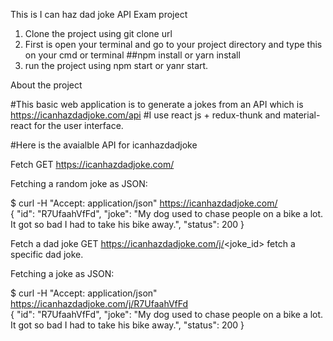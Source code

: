 This is I can haz dad joke API Exam project

1. Clone the project using git clone url
2. First is open your terminal and go to your project directory and type this on your cmd or terminal ##npm install or yarn install
3. run the project using npm start or yanr start.

About the project

#This basic web application is to generate a jokes from an API which is https://icanhazdadjoke.com/api 
#I use react js + redux-thunk and material-react for the user interface. 

#Here is the avaialble API for icanhazdadjoke

Fetch
GET https://icanhazdadjoke.com/

Fetching a random joke as JSON:

$ curl -H "Accept: application/json" https://icanhazdadjoke.com/ <br/>
{
  "id": "R7UfaahVfFd",
  "joke": "My dog used to chase people on a bike a lot. It got so bad I had to take his bike away.",
  "status": 200
}

Fetch a dad joke
GET https://icanhazdadjoke.com/j/<joke_id> fetch a specific dad joke.

Fetching a joke as JSON:

$ curl -H "Accept: application/json" https://icanhazdadjoke.com/j/R7UfaahVfFd<br/>
{
  "id": "R7UfaahVfFd",
  "joke": "My dog used to chase people on a bike a lot. It got so bad I had to take his bike away.",
  "status": 200
}
